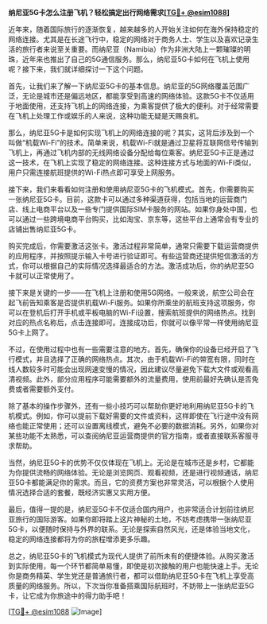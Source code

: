 **纳尼亚5G卡怎么注册飞机？轻松搞定出行网络需求[[TG💪+ @esim1088](https://t.me/s/esim1088)]**

近年来，随着国际旅行的逐渐恢复，越来越多的人开始关注如何在海外保持稳定的网络连接。尤其是在长途飞行中，稳定的网络对于商务人士、学生以及喜欢记录生活的旅行者来说至关重要。而纳尼亚（Namibia）作为非洲大陆上一颗璀璨的明珠，近年来也推出了自己的5G通信服务。那么，纳尼亚5G卡如何在飞机上使用呢？接下来，我们就详细探讨一下这个问题。

首先，让我们来了解一下纳尼亚5G卡的基本信息。纳尼亚的5G网络覆盖范围广泛，无论是城市还是偏远地区，都能享受到高速的网络体验。这款5G卡不仅适用于地面使用，还支持飞机上的网络连接，为乘客提供了极大的便利。对于经常需要在飞机上处理工作或娱乐的人来说，这种功能无疑是天赐良机。

那么，纳尼亚5G卡是如何实现飞机上的网络连接的呢？其实，这背后涉及到一个叫做“机载Wi-Fi”的技术。简单来说，机载Wi-Fi就是通过卫星将互联网信号传输到飞机上，再通过飞机内部的无线网络设备分配给每位乘客。纳尼亚5G卡正是通过这一技术，在飞机上实现了稳定的网络连接。这种连接方式与地面的Wi-Fi类似，用户只需连接航班提供的Wi-Fi热点即可享受上网服务。

接下来，我们来看看如何注册和使用纳尼亚5G卡的飞机模式。首先，你需要购买一张纳尼亚5G卡。目前，这款卡可以通过多种渠道获得，包括当地的运营商门店、线上电商平台以及一些专门提供国际SIM卡服务的网站。如果你身处中国，也可以通过一些跨境电商平台购买，比如淘宝、京东等，这些平台上通常会有专业的店铺出售纳尼亚5G卡。

购买完成后，你需要激活这张卡。激活过程非常简单，通常只需要下载运营商提供的应用程序，并按照提示输入卡号进行验证即可。有些运营商还提供短信激活的方式，你可以根据自己的实际情况选择最适合的方法。激活成功后，你的纳尼亚5G卡就可以正常使用了。

接下来是关键的一步——在飞机上注册和使用5G网络。一般来说，航空公司会在起飞前告知乘客是否提供机载Wi-Fi服务。如果你所乘坐的航班支持这项服务，你可以在登机后打开手机或平板电脑的Wi-Fi设置，搜索航班提供的网络热点。找到对应的热点名称后，点击连接即可。连接成功后，你就可以像平常一样使用纳尼亚5G卡上网了。

不过，在使用过程中也有一些需要注意的地方。首先，确保你的设备已经开启了飞行模式，并且选择了正确的网络热点。其次，由于机载Wi-Fi的带宽有限，同时在线人数较多时可能会出现网速变慢的情况，因此建议尽量避免下载大文件或观看高清视频。此外，部分应用程序可能需要额外的流量费用，使用前最好先确认是否免费或者需要额外支付。

除了基本的操作步骤外，还有一些小技巧可以帮助你更好地利用纳尼亚5G卡的飞机模式。例如，你可以提前下载好需要的文件或资料，这样即使在飞行途中没有网络也能正常使用；还可以设置离线模式，避免不必要的数据消耗。另外，如果你对某些功能不太熟悉，可以查阅纳尼亚运营商提供的官方指南，或者直接联系客服寻求帮助。

当然，纳尼亚5G卡的优势不仅仅体现在飞机上。无论是在城市还是乡村，它都能为你提供流畅的网络体验。无论是浏览网页、观看视频，还是进行视频通话，纳尼亚5G卡都能满足你的需求。而且，它的资费方案也非常灵活，可以根据个人使用情况选择合适的套餐，既经济实惠又实用方便。

最后，值得一提的是，纳尼亚5G卡不仅适合国内用户，也非常适合计划前往纳尼亚旅行的国际游客。如果你即将踏上这片神秘的土地，不妨考虑携带一张纳尼亚5G卡，以便随时保持与外界的联系。无论是探索自然风光，还是体验当地文化，稳定的网络连接都将为你的旅程增添更多乐趣。

总之，纳尼亚5G卡的飞机模式为现代人提供了前所未有的便捷体验。从购买激活到实际使用，每一个环节都简单易懂，即使是初次接触的用户也能快速上手。无论你是商务精英、学生党还是普通旅行者，都可以借助纳尼亚5G卡在飞机上享受高质量的网络服务。所以，下次当你准备搭乘国际航班时，不妨带上一张纳尼亚5G卡，让它成为你旅途中的得力助手吧！

[[TG💪+ @esim1088](https://t.me/s/esim1088) ![Image](https://i.postimg.cc/4NQfJmqS/Snipaste-2025-05-13-00-14-12.png)]